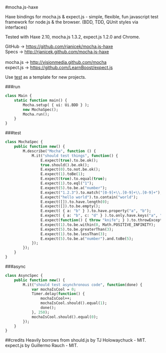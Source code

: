 #mocha.js-haxe

Haxe bindings for mocha.js & expect.js - simple, flexible, fun javascript test framework for node.js & the browser. (BDD, TDD, QUnit styles via interfaces)

Tested with Haxe 2.10, mocha.js 1.3.2, expect.js 1.2.0 and Chrome.

GitHub -> https://github.com/rjanicek/mocha.js-haxe<br>
Specs -> http://rjanicek.github.com/mocha.js-haxe<br>
<br>
mocha.js -> http://visionmedia.github.com/mocha<br>
expect.js -> https://github.com/LearnBoost/expect.js<br>

Use [test](https://github.com/rjanicek/mocha.js-haxe/tree/master/test) as a template for new projects.
	
###run
```haxe
class Main {
	static function main() {
		Mocha.setup( { ui: Ui.BDD } );
		new MochaSpec();
		Mocha.run();
	}
}
```

###test
```haxe
class MochaSpec {
	public function new() {
		M.describe("Mocha", function () {
			M.it("should test things", function() {
				E.expect(true).to.be.ok();
				true.should().be.ok();
				E.expect(0).to.not.be.ok();
				E.expect(1).toBe(1);
				E.expect(true).to.equal(true);
				E.expect(1).to.eql("1");
				E.expect(5).to.be.a("number");
				E.expect("1.2.3").to.match("[0-9]+\\.[0-9]+\\.[0-9]+");
				E.expect("hello world").to.contain("world");
				E.expect([]).to.have.length(0);
				E.expect([]).to.be.empty();
				E.expect( { a: "b" } ).to.have.property("a", "b");
				E.expect( { a: "b", c: "d" } ).to.only.have.keys("a", "c");
				E.expect(function() { throw "knife"; } ).to.throwException();
				E.expect(1).to.be.within(0, Math.POSITIVE_INFINITY);
				E.expect(5).to.be.greaterThan(3);
				E.expect(1).to.be.lessThan(3);
				E.expect(5).to.be.a("number").and.toBe(5);
			});
		});
	}
}
```

###async
```haxe
class AsyncSpec {
	public function new() {
		M.it("should test asynchronous code", function(done) {
			var mochaIsCool = 0;
			Timer.delay(function() {
				mochaIsCool++;
				mochaIsCool.should().equal(1);
				done();
			}, 250);
			mochaIsCool.should().equal(0);
		});
	}
}
```

##credits
Heavily borrows from
	should.js by TJ Holowaychuck - MIT.
	expect.js by Guillermo Rauch - MIT.